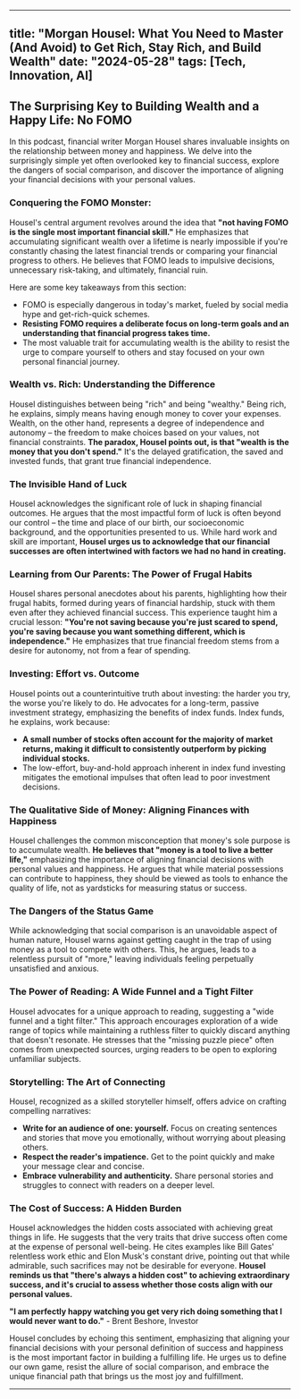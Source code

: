 
---
title: "Morgan Housel: What You Need to Master (And Avoid) to Get Rich, Stay Rich, and Build Wealth"
date: "2024-05-28"
tags: [Tech, Innovation, AI]
---

## The Surprising Key to Building Wealth and a Happy Life: No FOMO

In this podcast, financial writer Morgan Housel shares invaluable insights on the relationship between money and happiness. We delve into the surprisingly simple yet often overlooked key to financial success, explore the dangers of social comparison, and discover the importance of aligning your financial decisions with your personal values.

### Conquering the FOMO Monster: 

Housel's central argument revolves around the idea that **"not having FOMO is the single most important financial skill."** He emphasizes that accumulating significant wealth over a lifetime is nearly impossible if you're constantly chasing the latest financial trends or comparing your financial progress to others. He believes that FOMO leads to impulsive decisions, unnecessary risk-taking, and ultimately, financial ruin.

Here are some key takeaways from this section:

* FOMO is especially dangerous in today's market, fueled by social media hype and get-rich-quick schemes.
* **Resisting FOMO requires a deliberate focus on long-term goals and an understanding that financial progress takes time.**
* The most valuable trait for accumulating wealth is the ability to resist the urge to compare yourself to others and stay focused on your own personal financial journey.

### Wealth vs. Rich: Understanding the Difference

Housel distinguishes between being "rich" and being "wealthy."  Being rich, he explains, simply means having enough money to cover your expenses. Wealth, on the other hand, represents a degree of independence and autonomy – the freedom to make choices based on your values, not financial constraints. **The paradox, Housel points out, is that "wealth is the money that you don't spend."**  It's the delayed gratification, the saved and invested funds, that grant true financial independence.

### The Invisible Hand of Luck

Housel acknowledges the significant role of luck in shaping financial outcomes. He argues that the most impactful form of luck is often beyond our control – the time and place of our birth, our socioeconomic background, and the opportunities presented to us. While hard work and skill are important, **Housel urges us to acknowledge that our financial successes are often intertwined with factors we had no hand in creating.**

### Learning from Our Parents: The Power of Frugal Habits

Housel shares personal anecdotes about his parents, highlighting how their frugal habits, formed during years of financial hardship, stuck with them even after they achieved financial success. This experience taught him a crucial lesson: **"You're not saving because you're just scared to spend, you're saving because you want something different, which is independence."**  He emphasizes that true financial freedom stems from a desire for autonomy, not from a fear of spending.

### Investing: Effort vs. Outcome

Housel points out a counterintuitive truth about investing: the harder you try, the worse you're likely to do. He advocates for a long-term, passive investment strategy, emphasizing the benefits of index funds. Index funds, he explains, work because:

* **A small number of stocks often account for the majority of market returns, making it difficult to consistently outperform by picking individual stocks.**
* The low-effort, buy-and-hold approach inherent in index fund investing mitigates the emotional impulses that often lead to poor investment decisions.

### The Qualitative Side of Money: Aligning Finances with Happiness

Housel challenges the common misconception that money's sole purpose is to accumulate wealth. **He believes that "money is a tool to live a better life,"** emphasizing the importance of aligning financial decisions with personal values and happiness. He argues that while material possessions can contribute to happiness, they should be viewed as tools to enhance the quality of life, not as yardsticks for measuring status or success.

### The Dangers of the Status Game

While acknowledging that social comparison is an unavoidable aspect of human nature, Housel warns against getting caught in the trap of using money as a tool to compete with others. This, he argues, leads to a relentless pursuit of "more," leaving individuals feeling perpetually unsatisfied and anxious. 

### The Power of Reading: A Wide Funnel and a Tight Filter

Housel advocates for a unique approach to reading, suggesting a "wide funnel and a tight filter." This approach encourages exploration of a wide range of topics while maintaining a ruthless filter to quickly discard anything that doesn't resonate. He stresses that the "missing puzzle piece" often comes from unexpected sources, urging readers to be open to exploring unfamiliar subjects.

### Storytelling: The Art of Connecting

Housel, recognized as a skilled storyteller himself, offers advice on crafting compelling narratives:

* **Write for an audience of one: yourself.** Focus on creating sentences and stories that move you emotionally, without worrying about pleasing others.
* **Respect the reader's impatience.** Get to the point quickly and make your message clear and concise. 
* **Embrace vulnerability and authenticity.** Share personal stories and struggles to connect with readers on a deeper level.

### The Cost of Success: A Hidden Burden

Housel acknowledges the hidden costs associated with achieving great things in life. He suggests that the very traits that drive success often come at the expense of personal well-being. He cites examples like Bill Gates' relentless work ethic and Elon Musk's constant drive, pointing out that while admirable, such sacrifices may not be desirable for everyone. **Housel reminds us that "there's always a hidden cost" to achieving extraordinary success, and it's crucial to assess whether those costs align with our personal values.**

**"I am perfectly happy watching you get very rich doing something that I would never want to do."** - Brent Beshore, Investor

Housel concludes by echoing this sentiment, emphasizing that aligning your financial decisions with your personal definition of success and happiness is the most important factor in building a fulfilling life. He urges us to define our own game, resist the allure of social comparison, and embrace the unique financial path that brings us the most joy and fulfillment.

---
        